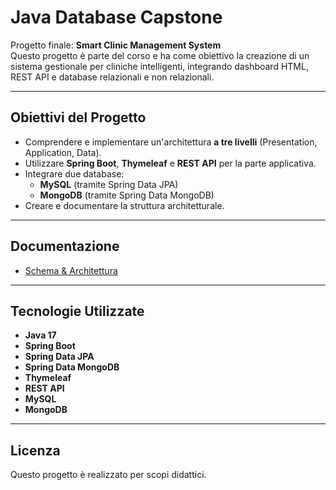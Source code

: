 # Java Database Capstone

Progetto finale: **Smart Clinic Management System**  
Questo progetto è parte del corso e ha come obiettivo la creazione di un sistema gestionale per cliniche intelligenti, integrando dashboard HTML, REST API e database relazionali e non relazionali.

---

##  Obiettivi del Progetto
- Comprendere e implementare un'architettura **a tre livelli** (Presentation, Application, Data).
- Utilizzare **Spring Boot**, **Thymeleaf** e **REST API** per la parte applicativa.
- Integrare due database:
  - **MySQL** (tramite Spring Data JPA)
  - **MongoDB** (tramite Spring Data MongoDB)
- Creare e documentare la struttura architetturale.

---

##  Documentazione
- [Schema & Architettura](docs/schema-architecture.md)

---

##  Tecnologie Utilizzate
- **Java 17**
- **Spring Boot**
- **Spring Data JPA**
- **Spring Data MongoDB**
- **Thymeleaf**
- **REST API**
- **MySQL**
- **MongoDB**

---

##  Licenza
Questo progetto è realizzato per scopi didattici.
